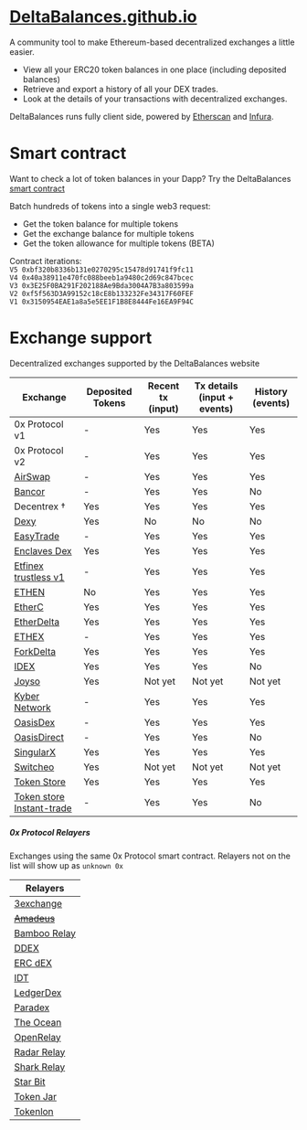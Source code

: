 # [DeltaBalances.github.io](https://deltabalances.github.io)
A community tool to make Ethereum-based decentralized exchanges a little easier.
+ View all your ERC20 token balances in one place (including deposited balances)
+ Retrieve and export a history of all your DEX trades.
+ Look at the details of your transactions with decentralized exchanges.


DeltaBalances runs fully client side, powered by [Etherscan](https://etherscan.io) and [Infura](https://infura.io).

# Smart contract
Want to check a lot of token balances in your Dapp?
Try the DeltaBalances [smart contract](https://etherscan.io/address/0xbf320b8336b131e0270295c15478d91741f9fc11#code) 

Batch hundreds of tokens into a single web3 request:
+ Get the token balance for multiple tokens 
+ Get the exchange balance for multiple tokens 
+ Get the token allowance for multiple tokens (BETA)

Contract iterations:  
`V5 0xbf320b8336b131e0270295c15478d91741f9fc11`  
`V4 0x40a38911e470fc088beeb1a9480c2d69c847bcec`  
`V3 0x3E25F0BA291F202188Ae9Bda3004A7B3a803599a`  
`V2 0xf5f563D3A99152c18cE8b133232Fe34317F60FEF`  
`V1 0x3150954EAE1a8a5e5EE1F1B8E8444Fe16EA9F94C`  

# Exchange support
Decentralized exchanges supported by the DeltaBalances website

| Exchange | Deposited Tokens | Recent tx (input)| Tx details (input + events) | History (events) |
|----------|------------------|------------------|-----------------------------|------------------|
| 0x Protocol v1 | - | Yes| Yes| Yes |
| 0x Protocol v2 | - | Yes| Yes| Yes |
| [AirSwap](https://airswap.io)| - | Yes |Yes |Yes|
| [Bancor](https://bancor.network)  | - | Yes| Yes | No|
| Decentrex †| Yes| Yes| Yes| Yes |
| [Dexy](https://dexy.market) |Yes| No| No | No|
| [EasyTrade](https://easytrade.io) |-| Yes| Yes | Yes|
| [Enclaves Dex](https://enclaves.io) | Yes | Yes| Yes | Yes|
| [Etfinex trustless v1](https://trustless.ethfinex.com) | - | Yes | Yes | Yes |
| [ETHEN](https://ethen.market) |No|Yes|Yes|Yes|
| [EtherC](https://etherc.io) |Yes|Yes|Yes|Yes|
| [EtherDelta](https://etherdelta.com)| Yes| Yes| Yes| Yes | 
| [ETHEX](https://ethex.market)|-|Yes|Yes|Yes|
| [ForkDelta](https://forkDelta.app)| Yes| Yes| Yes| Yes | 
| [IDEX](https://idex.market)| Yes |Yes |Yes| No |
| [Joyso](https://joyso.io)|Yes| Not yet| Not yet | Not yet|
| [Kyber Network](https://kyber.network) |-|Yes|Yes| Yes | Yes|
| [OasisDex](https://oasisdex.com) |-|Yes| Yes | Yes|
| [OasisDirect](https://oasis.direct) |-|Yes| Yes | No|
| [SingularX](https://singularx.com)|Yes| Yes| Yes | Yes|
| [Switcheo](https://switcheo.exchange)|Yes| Not yet| Not yet | Not yet|
| [Token Store](https://token.store)| Yes| Yes| Yes| Yes |
| [Token store Instant-trade](https://token.store)| - | Yes| Yes | No|



##### 0x Protocol Relayers
Exchanges using the same 0x Protocol smart contract.
Relayers not on the list will show up as `unknown 0x`

| Relayers |
|-------------------|
|[3exchange](https://3xchange.io)|
|~~[Amadeus](https://amadeusrelay.org/)~~|
|[Bamboo Relay](https://bamboorelay.com)|
|[DDEX](https://ddex.io/)|
|[ERC dEX](https://ercdex.com/)|
|[IDT](https://idtexchange.com)|
|[LedgerDex](https://www.ledgerdex.com/)|
|[Paradex](https://paradex.io/)|
|[The Ocean](https://theocean.trade)|
|[OpenRelay](https://openrelay.xyz/)|
|[Radar Relay](https://radarrelay.com/)|
|[Shark Relay](https://sharkrelay.com)|
|[Star Bit](https://www.starbitex.com/)|
|[Token Jar](https://tokenjar.io)|
|[Tokenlon](https://tokenlon.token.im/tokenlon)|







